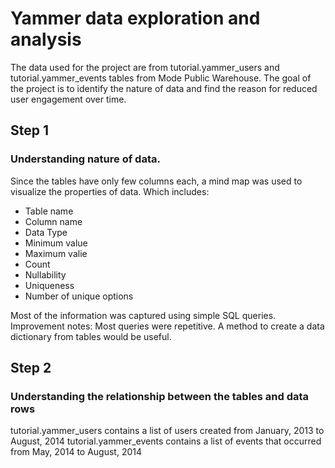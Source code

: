 # Yammer data exploration and analysis

The data used for the project are from tutorial.yammer_users and tutorial.yammer_events tables from Mode Public Warehouse.
The goal of the project is to identify the nature of data and find the reason for reduced user engagement over time. 

## Step 1

### Understanding nature of data.

Since the tables have only few columns each, a mind map was used to visualize the properties of data. Which includes:
* Table name
* Column name
* Data Type
* Minimum value
* Maximum valie
* Count
* Nullability
* Uniqueness
* Number of unique options 

Most of the information was captured using simple SQL queries. 
Improvement notes: Most queries were repetitive. A method to create a data dictionary from tables would be useful.

## Step 2

### Understanding the relationship between the tables and data rows

tutorial.yammer_users contains a list of users created from January, 2013 to August, 2014
tutorial.yammer_events contains a list of events that occurred from May, 2014 to August, 2014





